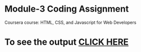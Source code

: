 

# Module-3 Coding Assignment

Coursera course: HTML, CSS, and Javascript for Web Developers

# To see the output [CLICK HERE](https://yaswanth9399.github.io/Coursera-HTML-CSS-and-JavaScript-for-Web-Developers/Assignments/module3/index.html)
